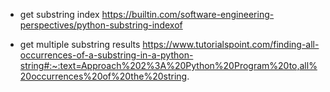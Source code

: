 - get substring index
https://builtin.com/software-engineering-perspectives/python-substring-indexof

- get multiple substring results
https://www.tutorialspoint.com/finding-all-occurrences-of-a-substring-in-a-python-string#:~:text=Approach%202%3A%20Python%20Program%20to,all%20occurrences%20of%20the%20string.